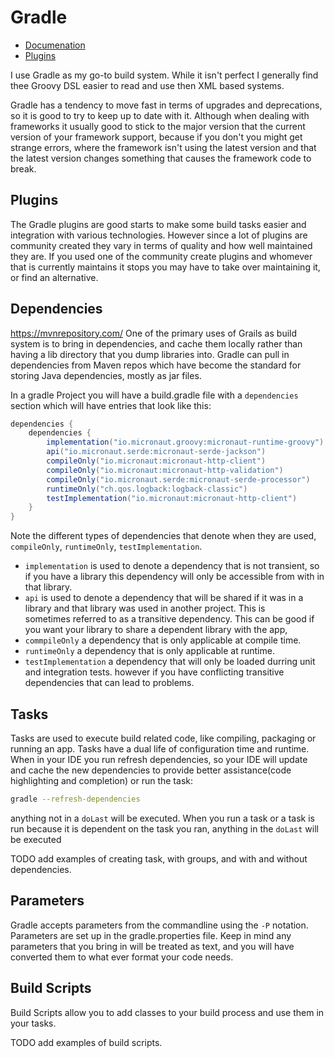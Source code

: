 # Gradle
* [Documenation](https://docs.gradle.org/current/userguide/userguide.html)
* [Plugins](https://plugins.gradle.org/)

I use Gradle as my go-to build system. While it isn't perfect I generally find thee Groovy DSL easier to read and use then XML based systems.

Gradle has a tendency to move fast in terms of upgrades and deprecations, so it is good to try to keep up to date with it. Although when 
dealing with frameworks it usually good to stick to the major version that the current version of your framework support, because if
you don't you might get strange errors, where the framework isn't using the latest version and that the latest version changes something
that causes the framework code to break.

## Plugins
The Gradle plugins are good starts to make some build tasks easier and integration with various technologies. However since a lot of  plugins
are community created they vary in terms of quality and how well maintained they are. If you used one of the community create plugins and
whomever that is currently maintains it stops you may have to take over maintaining it, or find an alternative.

## Dependencies
https://mvnrepository.com/
One of the primary uses of Grails as build system is to bring in dependencies, and cache them locally rather than having a lib directory
that you dump libraries into. Gradle can pull in dependencies from Maven repos which have become the standard for storing Java dependencies,
mostly as jar files.

In a gradle Project you will have a build.gradle file with a `dependencies` section which will have entries that look like this:
```groovy
dependencies {
    dependencies {
        implementation("io.micronaut.groovy:micronaut-runtime-groovy")
        api("io.micronaut.serde:micronaut-serde-jackson")
        compileOnly("io.micronaut:micronaut-http-client")
        compileOnly("io.micronaut:micronaut-http-validation")
        compileOnly("io.micronaut.serde:micronaut-serde-processor")
        runtimeOnly("ch.qos.logback:logback-classic")
        testImplementation("io.micronaut:micronaut-http-client")
    }
}
```
Note the different types of dependencies that denote when they are used, `compileOnly`, `runtimeOnly`, `testImplementation`.
* `implementation` is used to denote a dependency that is not transient, so if you have a library this dependency will only be accessible
from with in that library.
* `api` is used to denote a dependency that will be shared if it was in a library and that library was used in another project. This is  
sometimes referred to as a transitive dependency. This can be good if you want your library to share a dependent library with the app,
* `commpileOnly` a dependency that is only applicable at compile time.
* `runtimeOnly` a dependency that is only applicable at runtime.
* `testImplementation` a dependency that will only be loaded durring unit and integration tests.
however if you have conflicting transitive dependencies that can lead to problems.

## Tasks
Tasks are used to execute build related code, like compiling, packaging or running an app. Tasks have a dual life of configuration time
and runtime. When in your IDE you run refresh dependencies, so your IDE will update and cache the new dependencies to provide better 
assistance(code highlighting and completion) or run the task:
```bash
gradle --refresh-dependencies
```
anything not in a `doLast` will be executed. When you run a task or a task is run because it is dependent on the task you ran, anything
in the `doLast` will be executed

TODO add examples of creating task, with groups, and with and without dependencies.

## Parameters
Gradle accepts parameters from the commandline using the `-P` notation. Parameters are set up in the gradle.properties file. Keep in mind
any parameters that you bring in will be treated as text, and you will have converted them to what ever format your code needs.

## Build Scripts
Build Scripts allow you to add classes to your build process and use them in your tasks.

TODO add examples of build scripts.